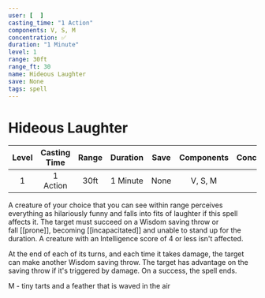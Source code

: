 ```yaml
---
user: [  ]
casting_time: "1 Action"
components: V, S, M
concentration: ✅
duration: "1 Minute"
level: 1
range: 30ft
range_ft: 30
name: Hideous Laughter
save: None
tags: spell
---
```

# Hideous Laughter

| **Level** | **Casting Time** | **Range** | **Duration** | **Save** | **Components** | **Concentration** |
|:---:|:---:|:---:|:---:|:---:|:---:|:---:|
| 1 | 1 Action | 30ft | 1 Minute | None | V, S, M | ✅ |

A creature of your choice that you can see within range perceives everything as hilariously funny and falls into fits of laughter if this spell affects it. The target must succeed on a Wisdom saving throw or fall [[prone]], becoming [[incapacitated]] and unable to stand up for the duration. A creature with an Intelligence score of 4 or less isn't affected.

At the end of each of its turns, and each time it takes damage, the target can make another Wisdom saving throw. The target has advantage on the saving throw if it's triggered by damage. On a success, the spell ends.

M - tiny tarts and a feather that is waved in the air